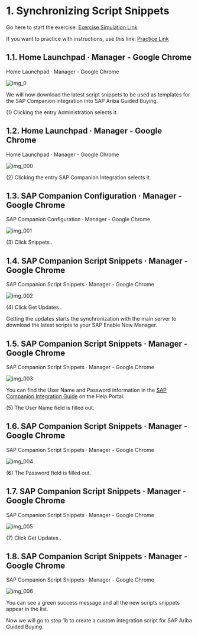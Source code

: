 # 1. Synchronizing Script Snippets

Go here to start the exercise: [Exercise Simulation Link](https://sap-teched.enable-now.cloud.sap/pub/TechEd2022/index.html?show=project!PR_AB3888B9C80B5C85:pres)

If you want to practice with instructions, use this link: [Practice Link](https://sap-teched.enable-now.cloud.sap/pub/TechEd2022/index.html?show=project!PR_AB3888B9C80B5C85:uebung)

## 1.1. Home Launchpad · Manager - Google Chrome
Home Launchpad · Manager - Google Chrome

![img_0](https://user-images.githubusercontent.com/113501392/197526362-4e15ad54-6235-4d6c-b26f-26d16066ded6.png)

We will now download the latest script snippets to be used as templates for the SAP Companion integration into SAP Ariba Guided Buying.

(1) Clicking the entry Administration  selects it.

## 1.2. Home Launchpad · Manager - Google Chrome
Home Launchpad · Manager - Google Chrome

![img_000](https://user-images.githubusercontent.com/113501392/197526438-45a7d637-de36-4bca-9fae-aeeea8dd3532.png)

(2) Clicking the entry SAP Companion Integration  selects it.

## 1.3. SAP Companion Configuration · Manager - Google Chrome
SAP Companion Configuration · Manager - Google Chrome

![img_001](https://user-images.githubusercontent.com/113501392/197526499-b3a51abf-565d-4508-a3c8-6d11f2296330.png)

(3) Click Snippets .

## 1.4. SAP Companion Script Snippets · Manager - Google Chrome
SAP Companion Script Snippets · Manager - Google Chrome

![img_002](https://user-images.githubusercontent.com/113501392/197526519-bc966632-bb6a-4741-ad26-eac4b41840d2.png)

(4) Click Get Updates .

Getting the updates starts the synchronization with the main server to download the latest scripts to your SAP Enable Now Manager.

## 1.5. SAP Companion Script Snippets · Manager - Google Chrome
SAP Companion Script Snippets · Manager - Google Chrome

![img_003](https://user-images.githubusercontent.com/113501392/197526629-1365a918-afc4-4a8e-ab44-683d584597e7.png)

You can find the User Name and Password information in the [SAP Companion Integration Guide](https://help.sap.com/doc/74bfd245cde048458458f6df5d5cb567/latest/en-US/SAP_Companion_Integration_Guide_en-US.pdf) on the Help Portal.

(5) The User Name  field is filled out.

## 1.6. SAP Companion Script Snippets · Manager - Google Chrome
SAP Companion Script Snippets · Manager - Google Chrome

![img_004](https://user-images.githubusercontent.com/113501392/197526826-bc3ef12e-60d8-417a-aab0-9af3e09d7195.png)

(6) The Password  field is filled out.

## 1.7. SAP Companion Script Snippets · Manager - Google Chrome
SAP Companion Script Snippets · Manager - Google Chrome

![img_005](https://user-images.githubusercontent.com/113501392/197526849-c9cc142b-6f53-485a-b8e2-72699baa8c13.png)

(7) Click Get Updates .

## 1.8. SAP Companion Script Snippets · Manager - Google Chrome
SAP Companion Script Snippets · Manager - Google Chrome

![img_006](https://user-images.githubusercontent.com/113501392/197526865-0c51447b-0e2d-499f-ba20-05b8079e3ad3.png)

You can see a green success message and all the new scripts snippets appear in the list.

 
Now we will go to step 1b to create a custom integration script for SAP Ariba Guided Buying.
